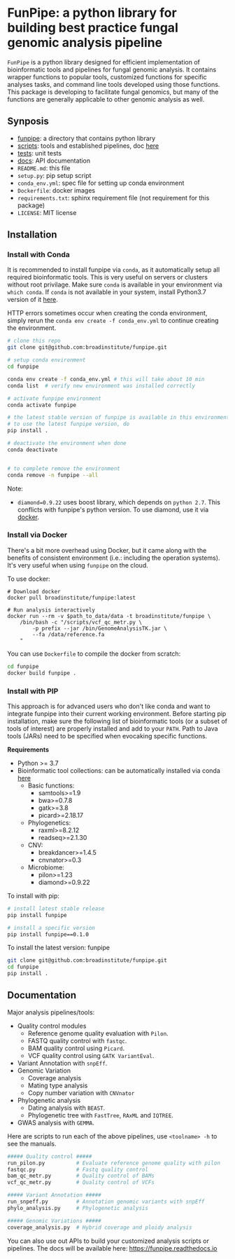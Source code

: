 # FunPipe: a python library for building best practice fungal genomic analysis pipeline

`FunPipe` is a python library designed for efficient implementation of bioinformatic tools and pipelines for fungal genomic analysis. It contains wrapper functions to popular tools, customized functions for specific analyses tasks, and command line tools developed using those functions. This package is developing to facilitate fungal genomics, but many of the functions are generally applicable to other genomic analysis as well.

## Synposis
* [funpipe](./funpipe): a directory that contains python library
* [scripts](./scripts): tools and established pipelines, doc [here](#DOC)
* [tests](./tests): unit tests
* [docs](./docs): API documentation
* `README.md`: this file
* `setup.py`: pip setup script
* `conda_env.yml`: spec file for setting up conda environment
* `Dockerfile`: docker images
* `requirements.txt`: sphinx requirement file (not requirement for this package)
* `LICENSE`: MIT license

## Installation
### **<a name='CONDA'>Install with Conda</a>**
It is recommended to install funpipe via `conda`, as it automatically setup all required bioinformatic tools. This is very useful on servers or
clusters without root privilage. Make sure `conda` is available in your environment via `which conda`. If `conda` is not available in your system, install Python3.7 version of it [here](https://conda.io/miniconda.html).

HTTP errors sometimes occur when creating the conda environment, simply rerun the `conda env create -f conda_env.yml` to continue creating the environment.

```sh
# clone this repo
git clone git@github.com:broadinstitute/funpipe.git

# setup conda environment
cd funpipe

conda env create -f conda_env.yml # this will take about 10 min
conda list  # verify new environment was installed correctly

# activate funpipe environment
conda activate funpipe

# the latest stable version of funpipe is available in this environment
# to use the latest funpipe version, do
pip install .

# deactivate the environment when done
conda deactivate


# to complete remove the environment
conda remove -n funpipe --all
```

Note:
* `diamond=0.9.22` uses boost library, which depends on `python 2.7`. This conflicts with funpipe's python version. To use diamond, use it via [docker](#DOCKER).

### **<a name='DOCKER'>Install via Docker</a>**
There's a bit more overhead using Docker, but it came along with the benefits of consistent  environment (i.e.: including the operation systems). It's very useful when using `funpipe` on the cloud.

To use docker:
```
# Download docker
docker pull broadinstitute/funpipe:latest

# Run analysis interactively
docker run --rm -v $path_to_data/data -t broadinstitute/funpipe \
    /bin/bash -c "/scripts/vcf_qc_metr.py \
        -p prefix --jar /bin/GenomeAnalysisTK.jar \
        --fa /data/reference.fa
    "
```

You can use `Dockerfile` to compile the docker from scratch:
```sh
cd funpipe
docker build funpipe .
```

### **Install with PIP**
This approach is for advanced users who don't like conda and want to integrate funpipe into their current working environment. Before starting pip installation, make sure the following list of bioinformatic tools (or a subset of tools of interest) are properly installed and add to your `PATH`. Path to Java tools (JARs) need to be specified when evocaking specific functions.

**Requirements**
* Python >= 3.7
* Bioinformatic tool collections: can be automatically installed via conda [here](#CONDA)
    * Basic functions:
        - samtools>=1.9
        - bwa>=0.7.8
        - gatk>=3.8
        - picard>=2.18.17
    * Phylogenetics:
        - raxml>=8.2.12
        - readseq>=2.1.30
    * CNV:
        - breakdancer>=1.4.5
        - cnvnator>=0.3
    * Microbiome:
        - pilon>=1.23
        - diamond>=0.9.22

To install with pip:
```sh
# install latest stable release
pip install funpipe

# install a specific version
pip install funpipe==0.1.0
```

To install the latest version: funpipe
```sh
git clone git@github.com:broadinstitute/funpipe.git
cd funpipe
pip install .
```

## <a name='DOC'>Documentation</a>
Major analysis pipelines/tools:
- Quality control modules
    - Reference genome quality evaluation with `Pilon`.
    - FASTQ quality control with `fastqc`.
    - BAM quality control using `Picard`.
    - VCF quality control using `GATK VariantEval`.
- Variant Annotation with `snpEff`.
- Genomic Variation
    - Coverage analysis
    - Mating type analysis
    - Copy number variation with `CNVnator`
- Phylogenetic analysis
  - Dating analysis with `BEAST`.
  - Phylogenetic tree with `FastTree`, `RAxML` and `IQTREE`.
- GWAS analysis with `GEMMA`.

Here are scripts to run each of the above pipelines, use `<toolname> -h` to see the manuals.
```sh
##### Quality control #####
run_pilon.py          # Evaluate reference genome quality with pilon
fastqc.py             # Fastq quality control
bam_qc_metr.py        # Quality control of BAMs
vcf_qc_metr.py        # Quality control of VCFs

##### Variant Annotation #####
run_snpeff.py         # Annotation genomic variants with snpEff
phylo_analysis.py     # Phylogenetic analysis

##### Genomic Variations #####
coverage_analysis.py  # Hybrid coverage and ploidy analysis

```
You can also use out APIs to build your customized analysis scripts or pipelines. The docs will be available here: https://funpipe.readthedocs.io
